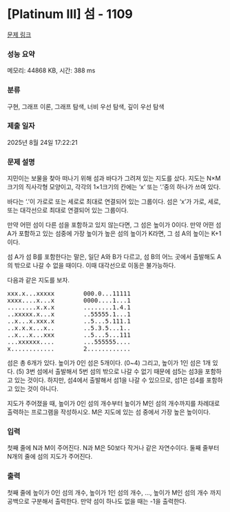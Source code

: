 # [Platinum III] 섬 - 1109 

[문제 링크](https://www.acmicpc.net/problem/1109) 

### 성능 요약

메모리: 44868 KB, 시간: 388 ms

### 분류

구현, 그래프 이론, 그래프 탐색, 너비 우선 탐색, 깊이 우선 탐색

### 제출 일자

2025년 8월 24일 17:22:21

### 문제 설명

<p>지민이는 보물을 찾아 떠나기 위해 섬과 바다가 그려져 있는 지도를 샀다. 지도는 N×M 크기의 직사각형 모양이고, 각각의 1×1크기의 칸에는 ‘x’ 또는 ‘.’중의 하나가 쓰여 있다.</p>

<p>바다는 ‘.’이 가로로 또는 세로로 최대로 연결되어 있는 그룹이다. 섬은 ‘x’가 가로, 세로, 또는 대각선으로 최대로 연결되어 있는 그룹이다.</p>

<p>만약 어떤 섬이 다른 섬을 포함하고 있지 않는다면, 그 섬은 높이가 0이다. 만약 어떤 섬A가 포함하고 있는 섬중에 가장 높이가 높은 섬의 높이가 K라면, 그 섬 A의 높이는 K+1이다.</p>

<p>섬 A가 섬 B를 포함한다는 말은, 일단 A와 B가 다르고, 섬 B의 어느 곳에서 출발해도 A의 밖으로 나갈 수 없을 때이다. 이때 대각선으로 이동은 불가능하다.</p>

<p>다음과 같은 지도를 보자.</p>

<pre>xxx.x...xxxxx        000.0...11111
xxxx....x...x        0000....1...1
........x.x.x        ........1.4.1
..xxxxx.x...x        ..55555.1...1
..x...x.xxx.x        ..5...5.111.1
..x.x.x...x..        ..5.3.5...1..
..x...x...xxx        ..5...5...111
...xxxxxx....        ...555555....
x............        2............</pre>

<p>섬은 총 6개가 있다. 높이가 0인 섬은 5개이다. (0~4) 그리고, 높이가 1인 섬은 1개 있다. (5) 3번 섬에서 출발해서 5번 섬의 밖으로 나갈 수 없기 때문에 섬5는 섬3을 포함하고 있는 것이다. 하지만, 섬4에서 출발해서 섬1을 나갈 수 있으므로, 섬1은 섬4를 포함하고 있는 것이 아니다.</p>

<p>지도가 주어졌을 때, 높이가 0인 섬의 개수부터 높이가 M인 섬의 개수까지를 차례대로 출력하는 프로그램을 작성하시오. M은 지도에 있는 섬 중에서 가장 높은 높이이다.</p>

### 입력 

 <p>첫째 줄에 N과 M이 주어진다. N과 M은 50보다 작거나 같은 자연수이다. 둘째 줄부터 N개의 줄에 섬의 지도가 주어진다.</p>

### 출력 

 <p>첫째 줄에 높이가 0인 섬의 개수, 높이가 1인 섬의 개수, …, 높이가 M인 섬의 개수 까지 공백으로 구분해서 출력한다. 만약 섬이 하나도 없을 때는 -1을 출력한다.</p>

